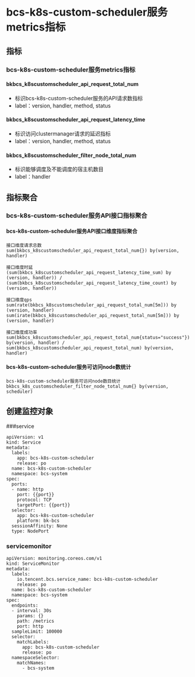 # bcs-k8s-custom-scheduler服务metrics指标

## 指标

### bcs-k8s-custom-scheduler服务metrics指标
####  bkbcs\_k8scustomscheduler\_api\_request\_total\_num
* 标识bcs-k8s-custom-scheduler服务的API请求数指标
* label：version, handler, method, status

#### bkbcs\_k8scustomscheduler\_api\_request\_latency\_time
* 标识访问clustermanager请求的延迟指标
* label：version, handler, method, status

#### bkbcs\_k8scustomscheduler\_filter\_node\_total\_num
* 标识能够调度及不能调度的宿主机数目
* label：handler


## 指标聚合
### bcs-k8s-custom-scheduler服务API接口指标聚合
#### bcs-k8s-custom-scheduler服务API接口维度指标聚合
```
接口维度请求总数
sum(bkbcs_k8scustomscheduler_api_request_total_num{}) by(version, handler)
 
接口维度时延
(sum(bkbcs_k8scustomscheduler_api_request_latency_time_sum) by (version, handler)) / (sum(bkbcs_k8scustomscheduler_api_request_latency_time_count) by (version, handler))
 
接口维度qps
sum(rate(bkbcs_k8scustomscheduler_api_request_total_num[5m])) by (version, handler)
sum(irate(bkbcs_k8scustomscheduler_api_request_total_num[5m])) by (version, handler)
 
接口维度成功率
sum(bkbcs_k8scustomscheduler_api_request_total_num{status="success"}) by(version, handler) / sum(bkbcs_k8scustomscheduler_api_request_total_num) by(version, handler)
``` 

#### bcs-k8s-custom-scheduler服务可访问node数统计
```
bcs-k8s-custom-scheduler服务可访问node数目统计
bkbcs_k8s_customscheduler_filter_node_total_num{} by(version, scheduler)

```
## 创建监控对象
###service
```
apiVersion: v1
kind: Service
metadata:
  labels:
    app: bcs-k8s-custom-scheduler
    release: po
  name: bcs-k8s-custom-scheduler
  namespace: bcs-system
spec:
  ports:
  - name: http
    port: {{port}}
    protocol: TCP
    targetPort: {{port}}
  selector:
    app: bcs-k8s-custom-scheduler
    platform: bk-bcs
  sessionAffinity: None
  type: NodePort
```
### servicemonitor

```
apiVersion: monitoring.coreos.com/v1
kind: ServiceMonitor
metadata:
  labels:
    io.tencent.bcs.service_name: bcs-k8s-custom-scheduler
    release: po
  name: bcs-k8s-custom-scheduler
  namespace: bcs-system
spec:
  endpoints:
  - interval: 30s
    params: {}
    path: /metrics
    port: http
  sampleLimit: 100000
  selector:
    matchLabels:
      app: bcs-k8s-custom-scheduler
      release: po
  namespaceSelector:
    matchNames:
      - bcs-system
```
